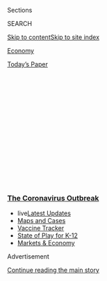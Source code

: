 <div id="app">

<div>

<div>

<div>

<div class="NYTAppHideMasthead css-1q2w90k e1suatyy0">

<div class="section css-ui9rw0 e1suatyy2">

<div class="css-eph4ug er09x8g0">

<div class="css-6n7j50">

</div>

<span class="css-1dv1kvn">Sections</span>

<div class="css-10488qs">

<span class="css-1dv1kvn">SEARCH</span>

</div>

[Skip to content](#site-content)[Skip to site
index](#site-index)

</div>

<div id="masthead-section-label" class="css-1wr3we4 eaxe0e00">

[Economy](https://www.nytimes3xbfgragh.onion/section/business/economy)

</div>

<div class="css-10698na e1huz5gh0">

</div>

</div>

<div id="masthead-bar-one" class="section hasLinks css-15hmgas e1csuq9d3">

<div class="css-uqyvli e1csuq9d0">

</div>

<div class="css-1uqjmks e1csuq9d1">

</div>

<div class="css-9e9ivx">

[](https://myaccount.nytimes3xbfgragh.onion/auth/login?response_type=cookie&client_id=vi)

</div>

<div class="css-1bvtpon e1csuq9d2">

[Today’s
Paper](https://www.nytimes3xbfgragh.onion/section/todayspaper)

</div>

</div>

</div>

</div>

<div data-aria-hidden="false">

<div id="site-content" data-role="main">

<div>

<div class="css-1aor85t" style="opacity:0.000000001;z-index:-1;visibility:hidden">

<div class="css-1hqnpie">

<div class="css-epjblv">

<span class="css-17xtcya">[Economy](/section/business/economy)</span><span class="css-x15j1o">|</span><span class="css-fwqvlz">Some
Small Businesses That Got Aid Fear the Rules Too Much to Spend
It</span>

</div>

<div class="css-k008qs">

<div class="css-1iwv8en">

<span class="css-18z7m18"></span>

<div>

</div>

</div>

<span class="css-1n6z4y">https://nyti.ms/3d9WPQs</span>

<div class="css-1705lsu">

<div class="css-4xjgmj">

<div class="css-4skfbu" data-role="toolbar" data-aria-label="Social Media Share buttons, Save button, and Comments Panel with current comment count" data-testid="share-tools">

  - 
  - 
  - 
  - 
    
    <div class="css-6n7j50">
    
    </div>

  - 
  - 

</div>

</div>

</div>

</div>

</div>

</div>

<div class="css-13pd83m">

<div class="css-l9svim">

### [<span class="css-pa1jbp"><span class="css-1rxm0ex">The Coronavirus</span><span class="css-1rxm0ex"> Outbreak</span></span>](https://www.nytimes3xbfgragh.onion/news-event/coronavirus?name=styln-coronavirus-markets&region=TOP_BANNER&variant=undefined&block=storyline_menu_recirc&action=click&pgtype=Article&impression_id=3c771800-e107-11ea-8db3-f56620f69f1a)

  - <span class="css-ousu42"><span class="css-12clwdu">live</span>[Latest
    Updates](https://www.nytimes3xbfgragh.onion/2020/08/17/world/coronavirus-covid.html?name=styln-coronavirus-markets&region=TOP_BANNER&variant=undefined&block=storyline_menu_recirc&action=click&pgtype=Article&impression_id=3c771801-e107-11ea-8db3-f56620f69f1a)</span>
  - <span class="css-ousu42">[Maps and
    Cases](https://www.nytimes3xbfgragh.onion/interactive/2020/us/coronavirus-us-cases.html?name=styln-coronavirus-markets&region=TOP_BANNER&variant=undefined&block=storyline_menu_recirc&action=click&pgtype=Article&impression_id=3c771802-e107-11ea-8db3-f56620f69f1a)</span>
  - <span class="css-ousu42">[Vaccine
    Tracker](https://www.nytimes3xbfgragh.onion/interactive/2020/science/coronavirus-vaccine-tracker.html?name=styln-coronavirus-markets&region=TOP_BANNER&variant=undefined&block=storyline_menu_recirc&action=click&pgtype=Article&impression_id=3c771803-e107-11ea-8db3-f56620f69f1a)</span>
  - <span class="css-ousu42">[State of Play for
    K-12](https://www.nytimes3xbfgragh.onion/2020/08/17/us/k-12-schools-reopening.html?name=styln-coronavirus-markets&region=TOP_BANNER&variant=undefined&block=storyline_menu_recirc&action=click&pgtype=Article&impression_id=3c771804-e107-11ea-8db3-f56620f69f1a)</span>
  - <span class="css-ousu42">[Markets &
    Economy](https://www.nytimes3xbfgragh.onion/live/2020/08/17/business/stock-market-today-coronavirus?name=styln-coronavirus-markets&region=TOP_BANNER&variant=undefined&block=storyline_menu_recirc&action=click&pgtype=Article&impression_id=3c771805-e107-11ea-8db3-f56620f69f1a)</span>

</div>

</div>

<div id="top-wrapper" class="css-1sy8kpn">

<div id="top-slug" class="css-l9onyx">

Advertisement

</div>

[Continue reading the main
story](#after-top)

<div class="ad top-wrapper" style="text-align:center;height:100%;display:block;min-height:250px">

<div id="top" class="place-ad" data-position="top" data-size-key="top">

</div>

</div>

<div id="after-top">

</div>

</div>

<div>

<div id="sponsor-wrapper" class="css-1hyfx7x">

<div id="sponsor-slug" class="css-19vbshk">

Supported by

</div>

[Continue reading the main
story](#after-sponsor)

<div id="sponsor" class="ad sponsor-wrapper" style="text-align:center;height:100%;display:block">

</div>

<div id="after-sponsor">

</div>

</div>

<div class="css-186x18t">

</div>

<div class="css-1vkm6nb ehdk2mb0">

# Some Small Businesses That Got Aid Fear the Rules Too Much to Spend It

</div>

Requirements for using federal coronavirus loans are complicated and
confusing for owners. “It’s chaos,” one lawyer said.

<div class="css-79elbk" data-testid="photoviewer-wrapper">

<div class="css-z3e15g" data-testid="photoviewer-wrapper-hidden">

</div>

<div class="css-1a48zt4 ehw59r15" data-testid="photoviewer-children">

![<span class="css-16f3y1r e13ogyst0" data-aria-hidden="true">The
federal loan is “so hard to use,” said George Evageliou, left, founder
of Urban Homecraft in Brooklyn, with his business partner, Traven
LaBotz.</span><span class="css-cnj6d5 e1z0qqy90" itemprop="copyrightHolder"><span class="css-1ly73wi e1tej78p0">Credit...</span><span><span>Brad
Ogbonna for The New York
Times</span></span></span>](https://static01.graylady3jvrrxbe.onion/images/2020/05/01/business/oakImage-1588372598096/oakImage-1588372598096-articleLarge.jpg?quality=75&auto=webp&disable=upscale)

</div>

</div>

<div class="css-18e8msd">

<div class="css-otjvjh epjyd6m0">

<div class="css-nmf14i ey68jwv0" data-aria-hidden="true">

[![Stacy
Cowley](https://static01.graylady3jvrrxbe.onion/images/2018/10/03/multimedia/author-stacy-cowley/author-stacy-cowley-thumbLarge.png
"Stacy Cowley")](https://www.nytimes3xbfgragh.onion/by/stacy-cowley)[![Emily
Flitter](https://static01.graylady3jvrrxbe.onion/images/2019/06/19/reader-center/author-emily-flitter/author-emily-flitter-thumbLarge.png
"Emily Flitter")](https://www.nytimes3xbfgragh.onion/by/emily-flitter)[![David
Enrich](https://static01.graylady3jvrrxbe.onion/images/2020/05/12/reader-center/author-david-enrich/author-david-enrich-thumbLarge.png
"David Enrich")](https://www.nytimes3xbfgragh.onion/by/david-enrich)

</div>

<div class="css-1baulvz">

By [<span class="css-1baulvz" itemprop="name">Stacy
Cowley</span>](https://www.nytimes3xbfgragh.onion/by/stacy-cowley),
[<span class="css-1baulvz" itemprop="name">Emily
Flitter</span>](https://www.nytimes3xbfgragh.onion/by/emily-flitter) and
[<span class="css-1baulvz last-byline" itemprop="name">David
Enrich</span>](https://www.nytimes3xbfgragh.onion/by/david-enrich)

</div>

</div>

  - 
    
    <div class="css-ld3wwf e16638kd2">
    
    Published May 2, 2020Updated June 30,
    2020
    
    </div>

  - 
    
    <div class="css-4xjgmj">
    
    <div class="css-pvvomx" data-role="toolbar" data-aria-label="Social Media Share buttons, Save button, and Comments Panel with current comment count" data-testid="share-tools">
    
      - 
      - 
      - 
      - 
        
        <div class="css-6n7j50">
        
        </div>
    
      - 
      - 
    
    </div>
    
    </div>

</div>

</div>

<div class="section meteredContent css-1r7ky0e" name="articleBody" itemprop="articleBody">

<div class="css-1fanzo5 StoryBodyCompanionColumn">

<div class="css-53u6y8">

When a $192,000
[loan](https://www.nytimes3xbfgragh.onion/2020/05/13/business/paycheck-protection-program-small-business.html)from
the federal government’s [small-business aid
program](https://www.nytimes3xbfgragh.onion/2020/05/13/business/paycheck-protection-program-small-business.html)
arrived in his bank account last month, George Evageliou, the founder of
a custom woodworking company, felt like one of the lucky ones.

Under the program’s rules, Mr. Evageliou has eight weeks from the day he
received the cash to spend it. But nearly three weeks after the clock
started on April 14, he hasn’t used a penny.

His quandary? If Mr. Evageliou wants his loan to be forgiven, he must
spend three-quarters of it paying the 16 workers he laid off from [Urban
Homecraft](http://www.urbanhomecraft.com/about), his Brooklyn business,
in late March. But bringing his workers back now, when they can’t work
in their fabrication shop or install woodwork in clients’ homes, won’t
help his business. And if New York City remains shut when his eight
weeks are up in mid-June, Mr. Evageliou would have to lay off his
employees again — something he wants to spare them.

The government has “made this so hard to use,” he said. “It starts to
feel like a lose-lose situation.”

</div>

</div>

<div class="css-1fanzo5 StoryBodyCompanionColumn">

<div class="css-53u6y8">

The $660 billion [Paycheck Protection
Program](https://www.nytimes3xbfgragh.onion/2020/06/30/us/politics/ppp-extension.html)
was meant to extend a lifeline to [small businesses battered by the
pandemic](https://www.nytimes3xbfgragh.onion/2020/07/13/business/small-businesses-coronavirus.html),
allowing them to keep employees on the payroll. But it has been dogged
by problems. Countless small businesses couldn’t get money, and hundreds
of millions of dollars instead flowed [to publicly traded
companies](https://www.nytimes3xbfgragh.onion/2020/04/26/business/coronavirus-small-business-loans-large-companies.html).

Now many of the small businesses that did get loans are sitting on the
money, unsure about whether and how to spend it. That’s compromising the
effectiveness of a program meant to help stabilize the country’s reeling
economy.

Some owners don’t see the point of hiring back workers when business is
so slow. Others chafe at having to use the money within eight weeks,
when they would like to keep the financial cushion for longer. And many
of the owners are confused about whether they have any flexibility. They
would rather use the cash to retool their operations for an altered
world or buy protective equipment for workers, but the rules require
them to spend it on specific expenses, like payroll.

Owners also say they are afraid of running afoul of the program’s rules,
which are [complicated,
ambiguous](https://www.rklcpa.com/ppp-loan-forgiveness-known-unknown-action-items/)
and still evolving. Accountants, lawyers and lenders are struggling to
understand the nuances and offering clients tentative guidance.

“It’s chaos,” said Howard M. Berkower, a New York
[lawyer](https://www.mccarter.com/people/howard-m-berkower/) who advises
corporate clients. “It’s impossible for businesses to have any degree of
comfort that they’re following the rules when the rules are still being
written.”

</div>

</div>

<div class="css-1fanzo5 StoryBodyCompanionColumn">

<div class="css-53u6y8">

The $2 trillion CARES Act, which created the program, specifies that
small businesses — generally those with fewer than 500 employees — can
use the loan money to pay employees, but also for rent, utilities or
interest payments. The loans will be forgiven if they are spent on those
expenses within eight weeks and the business keeps paying the same
number of employees, at the same rate, as it did before the
pandemic.

<div id="NYT_MAIN_CONTENT_1_REGION" class="css-9tf9ac">

<div>

<div id="styln-covid-updates-markets" class="section interactive-content interactive-size-medium css-1ftcdic">

<div class="css-17ih8de interactive-body">

<div id="styln-briefing-block">

<div class="briefing-block-header-section">

# [Latest Updates: The Coronavirus Outbreak and the Economy](https://www.nytimes3xbfgragh.onion/live/2020/08/17/business/stock-market-today-coronavirus?action=click&pgtype=Article&state=default&region=MAIN_CONTENT_1&context=storylines_live_updates)

</div>

<div class="briefing-block-lb-items">

<div class="briefing-block-update-time">

[8h
ago](https://www.nytimes3xbfgragh.onion/live/2020/08/17/business/stock-market-today-coronavirus?action=click&pgtype=Article&state=default&region=MAIN_CONTENT_1&context=storylines_live_updates#robinhood-a-stock-trading-app-is-valued-at-11-2-billion-in-its-latest-funding-round)

</div>

<div>

[Robinhood, a stock trading app, is valued at $11.2 billion in its
latest funding
round.](https://www.nytimes3xbfgragh.onion/live/2020/08/17/business/stock-market-today-coronavirus?action=click&pgtype=Article&state=default&region=MAIN_CONTENT_1&context=storylines_live_updates#robinhood-a-stock-trading-app-is-valued-at-11-2-billion-in-its-latest-funding-round)

</div>

<div class="briefing-block-update-time">

[11h
ago](https://www.nytimes3xbfgragh.onion/live/2020/08/17/business/stock-market-today-coronavirus?action=click&pgtype=Article&state=default&region=MAIN_CONTENT_1&context=storylines_live_updates#new-unemployment-benefits-authorized-by-president-trump-wont-come-until-late-august)

</div>

<div>

[New unemployment benefits authorized by President Trump won’t come
until late
August.](https://www.nytimes3xbfgragh.onion/live/2020/08/17/business/stock-market-today-coronavirus?action=click&pgtype=Article&state=default&region=MAIN_CONTENT_1&context=storylines_live_updates#new-unemployment-benefits-authorized-by-president-trump-wont-come-until-late-august)

</div>

<div class="briefing-block-update-time">

[16h
ago](https://www.nytimes3xbfgragh.onion/live/2020/08/17/business/stock-market-today-coronavirus?action=click&pgtype=Article&state=default&region=MAIN_CONTENT_1&context=storylines_live_updates#heres-what-you-need-to-know-for-the-week-ahead)

</div>

<div>

[Here’s what you need to know for the week
ahead.](https://www.nytimes3xbfgragh.onion/live/2020/08/17/business/stock-market-today-coronavirus?action=click&pgtype=Article&state=default&region=MAIN_CONTENT_1&context=storylines_live_updates#heres-what-you-need-to-know-for-the-week-ahead)

</div>

</div>

<div class="briefing-block-footer">

<div class="briefing-block-footer-meta">

[See more
updates](https://www.nytimes3xbfgragh.onion/live/2020/08/17/business/stock-market-today-coronavirus?action=click&pgtype=Article&state=default&region=MAIN_CONTENT_1&context=storylines_live_updates)

</div>

<div class="briefing-block-briefinglinks">

<span>More live coverage:</span>
[Global](https://www.nytimes3xbfgragh.onion/2020/08/17/world/coronavirus-covid.html?action=click&pgtype=Article&state=default&region=MAIN_CONTENT_1&context=storylines_live_updates)

</div>

</div>

</div>

</div>

</div>

</div>

</div>

The Treasury Department and the Small Business Administration, which is
running the program, added a restriction: For a loan to be forgivable,
businesses have to spend at least 75 percent of it on payroll.
Otherwise, the rules say, the borrower will pay interest of 1 percent on
any portion of the loan that is not forgiven.

But what’s unclear is what happens if borrowers keep all the money as a
loan to be used later or if they must spend the entire sum within eight
weeks, with an economic turnaround still months away.

Take Jodi Burns, the owner of [Blazing Fresh
Donuts](https://www.blazingfreshdonuts.com/) in Guilford, Conn. Ms.
Burns could use the loan she got — an amount under $50,000 — to hire
back her eight employees, but she would be paying most of them to stay
home, since the bakery is open only 12 hours a week these days. She
would prefer to hold on to the cash beyond eight weeks; her hope is that
it becomes a low-interest loan she can use for payroll and rent when her
shop is open longer.

Ms. Burns doesn’t know whether she can do that. She has called her local
S.B.A. office, small-business advisory organizations, a law firm and her
lender to ask for guidance, but no one has given her any assurances.
Moreover, having [signed
documents](https://home.treasury.gov/system/files/136/PPP-Borrower-Application-Form-Fillable.pdf)
requiring her to use the funds for purposes allowed under the paycheck
program’s rules, Ms. Burns is nervous about misusing them.

“I don’t accidentally want to commit bank fraud,” she said.

</div>

</div>

<div class="css-79elbk" data-testid="photoviewer-wrapper">

<div class="css-z3e15g" data-testid="photoviewer-wrapper-hidden">

</div>

<div class="css-1a48zt4 ehw59r15" data-testid="photoviewer-children">

![<span class="css-16f3y1r e13ogyst0" data-aria-hidden="true">“I don’t
accidentally want to commit bank fraud,” said Jodi Burns, a baker in
Guilford,
Conn.</span><span class="css-cnj6d5 e1z0qqy90" itemprop="copyrightHolder"><span class="css-1ly73wi e1tej78p0">Credit...</span><span>Christopher
Capozziello for The New York
Times</span></span>](https://static01.graylady3jvrrxbe.onion/images/2020/05/03/business/03virus-sba3/merlin_172084545_9159176c-0beb-4eb4-ab2f-cf6b6817fe19-articleLarge.jpg?quality=75&auto=webp&disable=upscale)

</div>

</div>

<div class="css-1fanzo5 StoryBodyCompanionColumn">

<div class="css-53u6y8">

Many lawyers are telling small-business owners that they think the loans
can be used broadly, although no one is certain. Some bankers are
reasoning that since the aid program is based on existing S.B.A.
programs that are more flexible, the pandemic loans will be, too.

</div>

</div>

<div class="css-1fanzo5 StoryBodyCompanionColumn">

<div class="css-53u6y8">

“As long as they’re using the funding for the operating expenses of the
business, our interpretation — and we think it’s clear — is yes, you can
use it as effectively a working capital loan,” said John Asbury, the
chief executive of Atlantic Union Bankshares, a community lender in
Richmond, Va.

But officials at Treasury and the S.B.A. won’t confirm that
interpretation. Asked repeatedly if companies can simply hold on to the
money for now because paying employees doesn’t make sense to them, an
S.B.A. spokeswoman would say only that the funds must be used for
purposes “consistent with the Paycheck Protection Program.”

Ryan Hurst, a partner at RKL, an accounting and advisory firm, said the
program had been put together hastily and remained murky on critical
issues. “Every day I’m sitting at my computer, hitting refresh multiple
times a day, hoping we’ll get more guidance from Treasury and the
S.B.A.,” he said.

Since the S.B.A. has not provided lenders with customized application
forms, many banks are using a generic document with provisions that do
not apply to the paycheck program.

Dutchess Maye, the owner of [eduConsulting
Firm](https://www.educonsultingfirm.com/), an educational services
provider in Raleigh, N.C., received a contract from her bank that made
no mention of having her $20,000 loan forgiven.

Ms. Maye, who plans to use the money for payroll, balked at signing a
legal document that didn’t seem to describe the forgivable loan she
thought she was getting. Her business has no debt, and the idea of
incurring any — especially [as the economy is
nose-diving](https://www.nytimes3xbfgragh.onion/2020/04/29/business/economy/us-gdp.html)
— spooked her.

“I felt it was predatory,” she said.

She called her lender, which assured her that the loan would be eligible
for forgiveness, but the representative she spoke with told her that the
bank had no idea yet what the process would be. In the end, reluctant to
risk missing out on badly needed aid, she signed. But Ms. Maye plans to
set $20,000 from her savings aside for a few months as a reserve.

</div>

</div>

<div class="css-1fanzo5 StoryBodyCompanionColumn">

<div class="css-53u6y8">

“I had to have a backup plan in order to take the money, in case I have
to pay it back,” she said.

Coyote Ugly, an international chain of honky-tonk bars made famous by
the 2000 movie of the same name, is sitting on its loan money. The
company’s American bars have been closed since mid-March. Bartenders and
security staff were laid off immediately, but the bars’ managers were
kept on.

Through a small Louisiana bank, nine of the company’s bars in the United
States applied for loans “because they were there,” said Jeff Wiseman,
Coyote Ugly’s general counsel. At the time, executives figured the
economy might reopen before the loans came due, in which case the money
could be used for payroll and overhead like rent.

The bars’ loan applications — ranging from $40,000 to $120,000 — were
approved in mid-April. By then it had become clear that Coyote Ugly
would not be serving customers for a long time. Some locations might
never reopen.

On April 18, Liliana Lovell, the company’s founder and chief executive,
told managers that most of them were being furloughed. Some were furious
to be let go just as the company was granted the federal loans.

Ms. Lovell and Mr. Wiseman acknowledged those grievances, but said
Coyote Ugly hadn’t had much choice. They didn’t see the point in paying
managers to sit around in empty bars, and in any case the funds would be
exhausted within a couple of pay cycles. Their understanding was that if
Coyote Ugly used most of the money for purposes other than payroll, like
buying personal protective gear or cleaning supplies, the company would
have to repay the loans with interest, further weakening its precarious
finances.

And so the hundreds of thousands of dollars remain deposited in Coyote
Ugly’s bank accounts, unused.

“It’s important for us to sit and wait,” Ms. Lovell wrote in an email on
Thursday to the laid-off managers.

</div>

</div>

<div class="css-1fanzo5 StoryBodyCompanionColumn">

<div class="css-53u6y8">

Even borrowers who are happy with their aid see it as a temporary fix.

Erik Anderson is a co-owner of a string of high-end hair salons for men,
[Scissors and Scotch](https://www.scissorsscotch.com/#scissors-scotch),
which has locations in several Midwestern cities. He and his partners,
along with their franchisees, all got relief money and used it to pay
employees, rent and utilities at their stores while they remained
shuttered.

Now, some of the states where Scissors and Scotch has locations are
slowly reopening. But fewer stylists can work in the salons at once, and
fewer customers will be allowed in. Everyone has to wear a mask. The
salons’ aid money will help supplement their stylists’ earnings, since
few, if any, of them will be able to work full 35-hour weeks.

Mr. Anderson’s understanding is that he is not allowed to use money from
the small-business program for work like reconfiguring his spaces, he
said. He hopes more aid will be coming if he needs it — or his company
may not survive.

When the loans run out, Mr. Anderson asked, “what are we supposed to do
then?”

</div>

</div>

<div>

</div>

</div>

<div>

</div>

<div>

</div>

<div>

</div>

<div>

<div id="bottom-wrapper" class="css-1ede5it">

<div id="bottom-slug" class="css-l9onyx">

Advertisement

</div>

[Continue reading the main
story](#after-bottom)

<div id="bottom" class="ad bottom-wrapper" style="text-align:center;height:100%;display:block;min-height:90px">

</div>

<div id="after-bottom">

</div>

</div>

</div>

</div>

</div>

## Site Index

<div>

</div>

## Site Information Navigation

  - [© <span>2020</span> <span>The New York Times
    Company</span>](https://help.nytimes3xbfgragh.onion/hc/en-us/articles/115014792127-Copyright-notice)

<!-- end list -->

  - [NYTCo](https://www.nytco.com/)
  - [Contact
    Us](https://help.nytimes3xbfgragh.onion/hc/en-us/articles/115015385887-Contact-Us)
  - [Work with us](https://www.nytco.com/careers/)
  - [Advertise](https://nytmediakit.com/)
  - [T Brand Studio](http://www.tbrandstudio.com/)
  - [Your Ad
    Choices](https://www.nytimes3xbfgragh.onion/privacy/cookie-policy#how-do-i-manage-trackers)
  - [Privacy](https://www.nytimes3xbfgragh.onion/privacy)
  - [Terms of
    Service](https://help.nytimes3xbfgragh.onion/hc/en-us/articles/115014893428-Terms-of-service)
  - [Terms of
    Sale](https://help.nytimes3xbfgragh.onion/hc/en-us/articles/115014893968-Terms-of-sale)
  - [Site
    Map](https://spiderbites.nytimes3xbfgragh.onion)
  - [Help](https://help.nytimes3xbfgragh.onion/hc/en-us)
  - [Subscriptions](https://www.nytimes3xbfgragh.onion/subscription?campaignId=37WXW)

</div>

</div>

</div>

</div>
